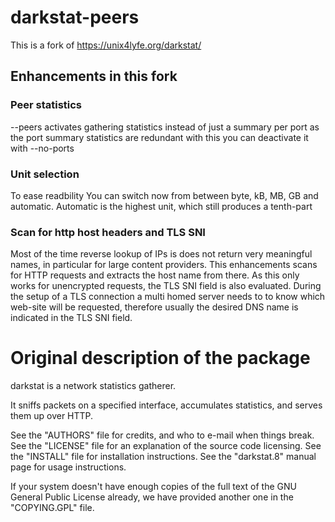 # darkstat-peers

This is a fork of https://unix4lyfe.org/darkstat/

## Enhancements in this fork
### Peer statistics
--peers activates gathering statistics instead of just a summary per port
as the port summary statistics are redundant with this you can deactivate
it with --no-ports
### Unit selection
To ease readbility You can switch now from between byte, kB, MB, GB and
automatic. Automatic is the highest unit, which still produces a tenth-part
### Scan for http host headers and TLS SNI
Most of the time reverse lookup of IPs is does not return very meaningful
names, in particular for large content providers. This enhancements scans
for HTTP requests and extracts the host name from there. As this only works
for unencrypted requests, the TLS SNI field is also evaluated. During the 
setup of a TLS connection a multi homed server needs to to know which
web-site will be requested, therefore usually the desired DNS name is
indicated in the TLS SNI field.

# Original description of the package
darkstat is a network statistics gatherer.

It sniffs packets on a specified interface, accumulates statistics, and
serves them up over HTTP.

See the "AUTHORS" file for credits, and who to e-mail when things break.
See the "LICENSE" file for an explanation of the source code licensing.
See the "INSTALL" file for installation instructions.
See the "darkstat.8" manual page for usage instructions.

If your system doesn't have enough copies of the full text of the GNU
General Public License already, we have provided another one in the
"COPYING.GPL" file.
